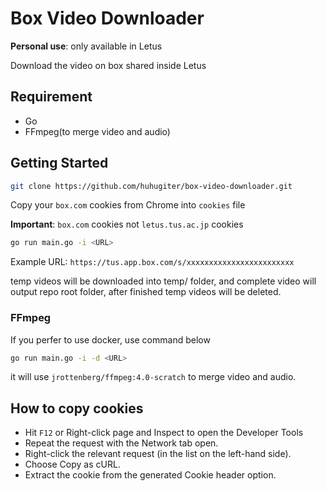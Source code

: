 # Box Video Downloader

**Personal use**: only available in Letus

Download the video on box shared inside Letus

## Requirement

- Go
- FFmpeg(to merge video and audio)

## Getting Started

```sh
git clone https://github.com/huhugiter/box-video-downloader.git
```

Copy your `box.com` cookies from Chrome into `cookies` file

**Important**: `box.com` cookies not `letus.tus.ac.jp` cookies

```sh
go run main.go -i <URL>
```

Example URL: `https://tus.app.box.com/s/xxxxxxxxxxxxxxxxxxxxxxxx`

temp videos will be downloaded into temp/ folder, and complete video will output repo root folder, after finished temp videos will be deleted.

### FFmpeg

If you perfer to use docker, use command below

```sh
go run main.go -i -d <URL>
```

it will use `jrottenberg/ffmpeg:4.0-scratch` to merge video and audio.

## How to copy cookies

- Hit `F12` or Right-click page and Inspect to open the Developer Tools
- Repeat the request with the Network tab open.
- Right-click the relevant request (in the list on the left-hand side).
- Choose Copy as cURL.
- Extract the cookie from the generated Cookie header option.
